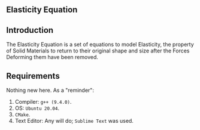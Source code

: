 ## Elasticity Equation

## Introduction

The Elasticity Equation is a set of equations to model Elasticity, the property of Solid Materials to return to their original shape and size after the Forces Deforming them have been removed.

## Requirements

Nothing new here. As a "reminder":

1. Compiler: `g++ (9.4.0)`.
2. OS: `Ubuntu 20.04`.
3. `CMake`.
4. Text Editor: Any will do; `Sublime Text` was used.
